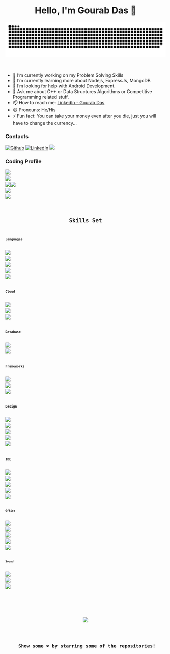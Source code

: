 <h1 align = "center">Hello, I'm Gourab Das 👋</h1>



![](https://github.com/Platane/snk/raw/output/github-contribution-grid-snake.svg)


<br/>

- 🔭 I’m currently working on my Problem Solving Skills
- 🌱 I’m currently learning more about Nodejs, ExpressJs, MongoDB
- 🤔 I’m looking for help with Android Development.
- 💬 Ask me about C++ or Data Structures Algorithms or Competitive Programming related stuff.
- 📫 How to reach me: [LinkedIn - Gourab Das](https://www.linkedin.com/in/gourab-das23/)<!--  -->
- 😄 Pronouns: He/His
- ⚡ Fun fact: You can take your money even after you die, just you will have to change the currency...

<h3 align =>Contacts</h3>
<a href="https://github.com/gopoo23" target="_blank"><img alt="Github" src="https://img.shields.io/badge/GitHub-%2312100E.svg?&style=for-the-badge&logo=Github&logoColor=white" /></a> <a href="https://www.linkedin.com/in/gourab-das23/" target="_blank"><img alt="LinkedIn" src="https://img.shields.io/badge/linkedin-%230077B5.svg?&style=for-the-badge&logo=linkedin&logoColor=white" /></a> <a target="_blank" href="mailto:gouravdasrrr123@gmail.com"><img src="https://img.shields.io/badge/-Gmail-D14836?style=for-the-badge&logo=Gmail&logoColor=white"></img></a>

<h3 align =>Coding Profile</h3>

<a href="https://www.hackerrank.com/gouravdasrrr123" target="_blank"><code><img src="https://img.shields.io/badge/-Hackerrank-2EC866?style=for-the-badge&logo=HackerRank&logoColor=white" /></a> <a href="https://leetcode.com/gourabdas/" target="_blank"><code><img src="https://img.shields.io/badge/-LeetCode-FFA116?style=for-the-badge&logo=LeetCode&logoColor=black"/></a> <a href="https://www.codechef.com/users/gourabdas29" target="_blank"><code><img src="https://img.shields.io/badge/-CodeChef-5B4638?style=for-the-badge&logo=CodeChef&logoColor=white" /></a><a href="https://codeforces.com/profile/gourabdas" target="_blank"><code><img src="https://img.shields.io/badge/Codeforces-445f9d?style=for-the-badge&logo=Codeforces&logoColor=white" /></a>
<a href="https://auth.geeksforgeeks.org/user/gouravdasrrr123" target="_blank"><code><img src="https://img.shields.io/badge/GeeksforGeeks-298D46?style=for-the-badge&logo=geeksforgeeks&logoColor=white" /></a>
<a href="https://www.codingninjas.com/codestudio/profile/Gourab_Das" target="_blank"><code><img src="https://img.shields.io/badge/coding%20ninjas-DD6620?style=for-the-badge&logo=codingninjas&logoColor=white" /></a>

<h1 align ="center">Skills Set</h1>
<h3 align =>Languages</h3>
<code><img src="https://img.shields.io/badge/C-00599C?style=for-the-badge&logo=c&logoColor=white"></code>
<code><img src="https://img.shields.io/badge/C%2B%2B-00599C?style=for-the-badge&logo=c%2B%2B&logoColor=white"></code>
<code><img src="https://img.shields.io/badge/Java-ED8B00?style=for-the-badge&logo=java&logoColor=white"></code>
<code><img src="https://img.shields.io/badge/HTML5-E34F26?style=for-the-badge&logo=html5&logoColor=white"></code>
<code><img src="https://img.shields.io/badge/JavaScript-323330?style=for-the-badge&logo=javascript&logoColor=F7DF1E"></code>

<h3 align =>Cloud</h3>
<code><img src="https://img.shields.io/badge/Amazon_AWS-FF9900?style=for-the-badge&logo=amazonaws&logoColor=white"></code>
<code><img src="https://img.shields.io/badge/Google_Cloud-4285F4?style=for-the-badge&logo=google-cloud&logoColor=white"></code>
<code><img src="https://img.shields.io/badge/microsoft%20azure-0089D6?style=for-the-badge&logo=microsoft-azure&logoColor=white"></code>

<h3 align =>Database</h3>
<code><img src="https://img.shields.io/badge/MySQL-005C84?style=for-the-badge&logo=mysql&logoColor=white"></code>
<code><img src="https://img.shields.io/badge/MongoDB-4EA94B?style=for-the-badge&logo=mongodb&logoColor=white"></code>

<h3 align =>Frameworks</h3>
<code><img src="https://img.shields.io/badge/Angular-DD0031?style=for-the-badge&logo=angular&logoColor=white"></code>
<code><img src="https://img.shields.io/badge/CSS3-1572B6?style=for-the-badge&logo=css3&logoColor=white"></code>
<code><img src="https://img.shields.io/badge/Bootstrap-563D7C?style=for-the-badge&logo=bootstrap&logoColor=white"></code>

<h3 align =>Design</h3>
<code><img src="https://img.shields.io/badge/Adobe%20Illustrator-FF9A00?style=for-the-badge&logo=adobe%20illustrator&logoColor=white"></code>
<code><img src="https://img.shields.io/badge/Adobe%20Lightroom-31A8FF?style=for-the-badge&logo=Adobe%20Lightroom&logoColor=white"></code>
<code><img src="https://img.shields.io/badge/Adobe%20Photoshop-31A8FF?style=for-the-badge&logo=Adobe%20Photoshop&logoColor=black"></code>
<code><img src="https://img.shields.io/badge/Adobe%20Premiere%20Pro-9999FF?style=for-the-badge&logo=Adobe%20Premiere%20Pro&logoColor=white"></code>
<code><img src="https://img.shields.io/badge/Canva-%2300C4CC.svg?&style=for-the-badge&logo=Canva&logoColor=white"></code>

<h3 align =>IDE</h3>
<code><img src="https://img.shields.io/badge/Android_Studio-3DDC84?style=for-the-badge&logo=android-studio&logoColor=white"></code>
<code><img src="https://img.shields.io/badge/Notepad++-90E59A.svg?style=for-the-badge&logo=notepad%2B%2B&logoColor=black"></code>
<code><img src="https://img.shields.io/badge/replit-667881?style=for-the-badge&logo=replit&logoColor=white">
<code><img src="https://img.shields.io/badge/Visual_Studio_Code-0078D4?style=for-the-badge&logo=visual%20studio%20code&logoColor=white"></code>
<code><img src="https://img.shields.io/badge/Visual_Studio-5C2D91?style=for-the-badge&logo=visual%20studio&logoColor=white"></code>

<h3 align =>Office</h3>
<code><img src="https://img.shields.io/badge/Google%20Sheets-34A853?style=for-the-badge&logo=google-sheets&logoColor=white"></code>
<code><img src="https://img.shields.io/badge/Microsoft_Excel-217346?style=for-the-badge&logo=microsoft-excel&logoColor=white"></code>
<code><img src="https://img.shields.io/badge/Microsoft_Office-D83B01?style=for-the-badge&logo=microsoft-office&logoColor=white"></code>
<code><img src="https://img.shields.io/badge/Microsoft_PowerPoint-B7472A?style=for-the-badge&logo=microsoft-powerpoint&logoColor=white"></code>
<code><img src="https://img.shields.io/badge/Microsoft_Word-2B579A?style=for-the-badge&logo=microsoft-word&logoColor=white"></code>

<h3 align =>Sound</h3>
<code><img src="https://img.shields.io/badge/Audacity-0000CC?style=for-the-badge&logo=audacity&logoColor=white"></code>
<code><img src="https://img.shields.io/badge/SoundCloud-FF3300?style=for-the-badge&logo=soundcloud&logoColor=white"></code>
<code><img src="https://img.shields.io/badge/Spotify-1ED760?&style=for-the-badge&logo=spotify&logoColor=white"></code>



<br/>



<div align="center">
  

  
<img align='center' src='https://github.com/mayankchaudhary26/Cool-Readme-ideas/blob/master/data/octocat/daftpunktocat-guy.gif' width='300"'>
<br>
<br>
  
<h1 align = "center"> Show some ❤️ by starring some of the repositories!</h1>


</div>
